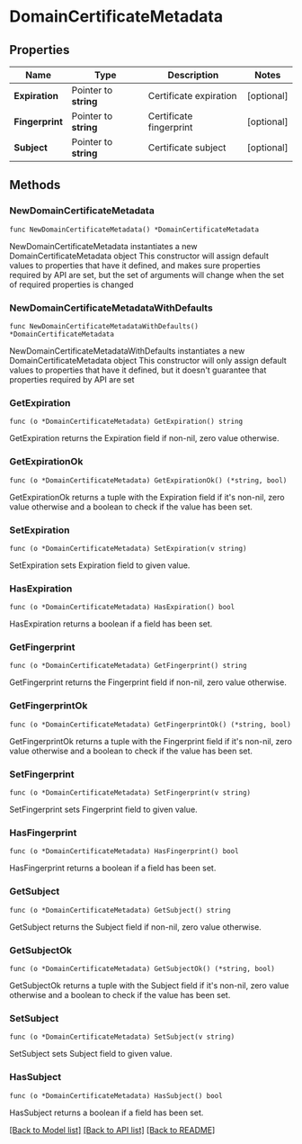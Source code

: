 # DomainCertificateMetadata

## Properties

Name | Type | Description | Notes
------------ | ------------- | ------------- | -------------
**Expiration** | Pointer to **string** | Certificate expiration | [optional] 
**Fingerprint** | Pointer to **string** | Certificate fingerprint | [optional] 
**Subject** | Pointer to **string** | Certificate subject | [optional] 

## Methods

### NewDomainCertificateMetadata

`func NewDomainCertificateMetadata() *DomainCertificateMetadata`

NewDomainCertificateMetadata instantiates a new DomainCertificateMetadata object
This constructor will assign default values to properties that have it defined,
and makes sure properties required by API are set, but the set of arguments
will change when the set of required properties is changed

### NewDomainCertificateMetadataWithDefaults

`func NewDomainCertificateMetadataWithDefaults() *DomainCertificateMetadata`

NewDomainCertificateMetadataWithDefaults instantiates a new DomainCertificateMetadata object
This constructor will only assign default values to properties that have it defined,
but it doesn't guarantee that properties required by API are set

### GetExpiration

`func (o *DomainCertificateMetadata) GetExpiration() string`

GetExpiration returns the Expiration field if non-nil, zero value otherwise.

### GetExpirationOk

`func (o *DomainCertificateMetadata) GetExpirationOk() (*string, bool)`

GetExpirationOk returns a tuple with the Expiration field if it's non-nil, zero value otherwise
and a boolean to check if the value has been set.

### SetExpiration

`func (o *DomainCertificateMetadata) SetExpiration(v string)`

SetExpiration sets Expiration field to given value.

### HasExpiration

`func (o *DomainCertificateMetadata) HasExpiration() bool`

HasExpiration returns a boolean if a field has been set.

### GetFingerprint

`func (o *DomainCertificateMetadata) GetFingerprint() string`

GetFingerprint returns the Fingerprint field if non-nil, zero value otherwise.

### GetFingerprintOk

`func (o *DomainCertificateMetadata) GetFingerprintOk() (*string, bool)`

GetFingerprintOk returns a tuple with the Fingerprint field if it's non-nil, zero value otherwise
and a boolean to check if the value has been set.

### SetFingerprint

`func (o *DomainCertificateMetadata) SetFingerprint(v string)`

SetFingerprint sets Fingerprint field to given value.

### HasFingerprint

`func (o *DomainCertificateMetadata) HasFingerprint() bool`

HasFingerprint returns a boolean if a field has been set.

### GetSubject

`func (o *DomainCertificateMetadata) GetSubject() string`

GetSubject returns the Subject field if non-nil, zero value otherwise.

### GetSubjectOk

`func (o *DomainCertificateMetadata) GetSubjectOk() (*string, bool)`

GetSubjectOk returns a tuple with the Subject field if it's non-nil, zero value otherwise
and a boolean to check if the value has been set.

### SetSubject

`func (o *DomainCertificateMetadata) SetSubject(v string)`

SetSubject sets Subject field to given value.

### HasSubject

`func (o *DomainCertificateMetadata) HasSubject() bool`

HasSubject returns a boolean if a field has been set.


[[Back to Model list]](../README.md#documentation-for-models) [[Back to API list]](../README.md#documentation-for-api-endpoints) [[Back to README]](../README.md)


